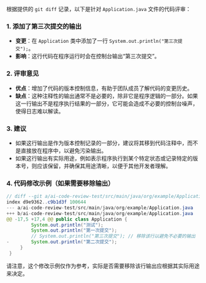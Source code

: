 根据提供的 `git diff` 记录，以下是针对 `Application.java` 文件的代码评审：

### 1. 添加了第三次提交的输出
- **变更**：在 `Application` 类中添加了一行 `System.out.println("第三次提交");`。
- **影响**：这行代码在程序运行时会在控制台输出“第三次提交”。

### 2. 评审意见
- **优点**：增加了代码的版本控制信息，有助于团队成员了解代码的变更历史。
- **缺点**：这种注释性的输出通常不是必要的，除非它是程序逻辑的一部分。如果这一行输出不是程序执行结果的一部分，它可能会造成不必要的控制台噪声，使得日志难以解读。

### 3. 建议
- 如果这行输出是作为版本控制记录的一部分，建议将其移到代码注释中，而不是直接放在程序中，以避免污染输出。
- 如果这行输出有实际用途，例如表示程序执行到某个特定状态或记录特定的版本号，则应该保留，并确保其用途清晰，以便于其他开发者理解。

### 4. 代码修改示例（如果需要移除输出）
```java
// diff --git a/ai-code-review-test/src/main/java/org/example/Application.java b/ai-code-review-test/src/main/java/org/example/Application.java
index d9e9362..c9b1d3f 100644
--- a/ai-code-review-test/src/main/java/org/example/Application.java
+++ b/ai-code-review-test/src/main/java/org/example/Application.java
@@ -17,5 +17,4 @@ public class Application {
         System.out.println("测试");
         System.out.println("第一次提交");
         // System.out.println("第三次提交"); // 移除该行以避免不必要的输出
-        System.out.println("第二次提交");
     }
 }
```

请注意，这个修改示例仅作为参考，实际是否需要移除该行输出应根据其实际用途来决定。